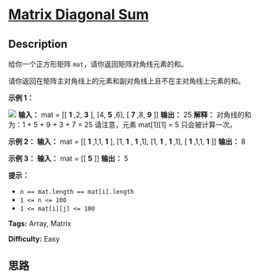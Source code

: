 # [Matrix Diagonal Sum][title]

## Description

给你一个正方形矩阵 `mat`，请你返回矩阵对角线元素的和。

请你返回在矩阵主对角线上的元素和副对角线上且不在主对角线上元素的和。



**示例   1：**

![](https://assets.leetcode.com/uploads/2020/08/14/sample_1911.png)
            **输入：** mat = [[ **1** ,2, **3** ],                [4, **5** ,6],                [ **7** ,8, **9** ]]    **输出：** 25    **解释：** 对角线的和为：1 + 5 + 9 + 3 + 7 = 25    请注意，元素 mat[1][1] = 5 只会被计算一次。    

**示例   2：**
            **输入：** mat = [[ **1** ,1,1, **1** ],                [1, **1** , **1** ,1],                [1, **1** , **1** ,1],                [ **1** ,1,1, **1** ]]    **输出：** 8    

**示例 3：**
            **输入：** mat = [[ **5** ]]    **输出：** 5    



**提示：**

  * `n == mat.length == mat[i].length`
  * `1 <= n <= 100`
  * `1 <= mat[i][j] <= 100`


**Tags:** Array, Matrix

**Difficulty:** Easy

## 思路

[title]: https://leetcode-cn.com/problems/matrix-diagonal-sum
